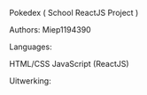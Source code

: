 Pokedex ( School ReactJS Project )

Authors: Miep1194390

Languages:

HTML/CSS
JavaScript (ReactJS)

Uitwerking:
